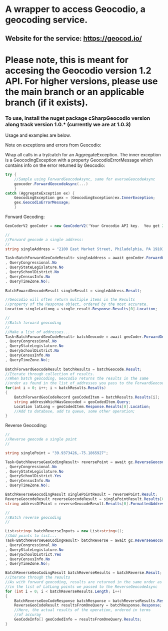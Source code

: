 # A wrapper to access Geocodio, a geocoding service.  

## Website for the service: https://geocod.io/

# Please note, this is meant for accesing the Geocodio version 1.2 API.  For higher versions, please use the main branch or an applicable branch (if it exists).

### To use, install the nuget package cSharpGeocodio version along track version 1.0.* (currently we are at 1.0.3)

Usage and examples are below.

Note on exceptions and errors from Geocodio:

Wrap all calls in a try/catch for an AggregateException.  The inner exception is a GeocodingException with a property GeocodioErrorMessage which contains info on the error returned by Geocodio:

```C#
try {
    //Sample using ForwardGeocodeAsync, same for everseGeocodeAsync
    geocoder.ForwardGeocodeAsync(...)
    }
catch (AggregateException ex) {
    GeocodingException gex = (GeocodingException)ex.InnerException;
    gex.GeocodioErrorMessage;
    }

```

Forward Gecoding:

```c#
GeoCoderV2 geoCoder = new GeoCoderV2('Your Grocodio API key.  You get 2500 free lookups per day!');

//
//Forward geocode a single address:
//
string singleAddress = "2100 East Market Street, Philadelphia, PA 19103";

Task<BatchForwardGeoCodeResult> singleAddress = await geoCoder.ForwardGeocodeAsync(singleAddress
, QueryCongressional.No
, QueryStateLegislature.No
, QuerySchoolDistrict.No
, QueryCensusInfo.No
, QueryTimeZone.No);
                         
BatchFowardGeocodeResult singleResult = singleAddress.Result;

//Geocodio will often return multiple items in the Results 
//property of the Response object, ordered by the most accurate.
Location singleLatLong = single_result.Response.Results[0].Location;

//
//Batch forward geocoding
//
//Make a list of addresses...
Task<BatchForwardGeoCodeResult> batchGeocode = await geoCoder.ForwardGeocodeAsync(list_of_addresses
, QueryCongressional.No
, QueryStateLegislature.No
, QuerySchoolDistrict.No
, QueryCensusInfo.No
, QueryTimeZone.No);
                         
BatchForwardGeocodeResult batchResults = batchGeocode.Result;
//Iterate through collection of results.
//When batch geocoding, Geocodio returns the results in the same
//order as found in the list_of_addresses you pass to the ForwardGeocodeAsync method.
for(int i = 0; i++; i < batchResults.Results)
{
    BatchForwardGeoCodeRecord geoCodedItem = batchResults.Results[i];
    string addressWhichWasGeocoded = geoCodedItem.Query;
    Location latLong = geoCodedItem.Response.Results[0].Location;
    //Add to database, add to queue, some other operation;
}
```

Reverse Geocoding:

```c#
//
//Reverse geocode a single point
//

string singlePoint = "39.9373426,-75.1865927";

Task<BatchReverseGeoCodingResult> reversePoint = await gc.ReverseGeocodeAsync(singlePoint
, QueryCongressional.No
, QueryStateLegislature.No
, QuerySchoolDistrict.Yes
, QueryCensusInfo.No
, QueryTimeZone.No);

BatchReverseGeocodingResult singlePointResult = reversePoint.Result;
ReverseGeocodeResult reverseGeocodeResult = singlePointResult.Results[0].Response.Results;
string addressOfPoint = reverseGeocodeResult.Results[0].FormattedAddress;

//
//Batch reverse geocoding
//

List<string> batchReverseInputs = new List<string>();
//Add points to list...
Task<BatchReverseGeoCodingResult> batchReverse = await gc.ReverseGeocodeAsync(batchReverseInputs
, QueryCongressional.No
, QueryStateLegislature.No
, QuerySchoolDistrict.Yes
, QueryCensusInfo.No
, QueryTimeZone.No);

BatchReverseGeoCodingResult batchReverseResults = batchReverse.Result;
//Iterate through the results
//As with forward geocoding, results are returned in the same order as found
//in the list of LatLong points we passed to the ReverseGeocodeAsync
for (int i = 0; i < batchReverseResults.Length; i++)
{
    BatchReverseGeoCodeResponse batchResponse = batchReverseResults.Results[i];
    ReverseGeoCodeResult resultsFromOneQuery = batchResponse.Response;
    //Here, the actual results of the operation, ordered in terms
    //of accuray
    GeoCodeInfo[] geoCodedInfo = resultsFromOneQuery.Results;
}

```